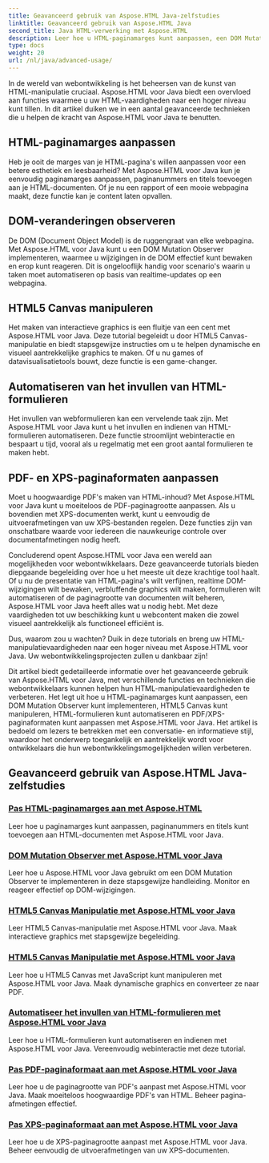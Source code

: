 ```yaml
---
title: Geavanceerd gebruik van Aspose.HTML Java-zelfstudies
linktitle: Geavanceerd gebruik van Aspose.HTML Java
second_title: Java HTML-verwerking met Aspose.HTML
description: Leer hoe u HTML-paginamarges kunt aanpassen, een DOM Mutation Observer kunt implementeren, HTML5 Canvas kunt manipuleren, het invullen van HTML-formulieren kunt automatiseren en nog veel meer met Aspose.HTML Java.
type: docs
weight: 20
url: /nl/java/advanced-usage/
---
```


In de wereld van webontwikkeling is het beheersen van de kunst van HTML-manipulatie cruciaal. Aspose.HTML voor Java biedt een overvloed aan functies waarmee u uw HTML-vaardigheden naar een hoger niveau kunt tillen. In dit artikel duiken we in een aantal geavanceerde technieken die u helpen de kracht van Aspose.HTML voor Java te benutten.

## HTML-paginamarges aanpassen

Heb je ooit de marges van je HTML-pagina's willen aanpassen voor een betere esthetiek en leesbaarheid? Met Aspose.HTML voor Java kun je eenvoudig paginamarges aanpassen, paginanummers en titels toevoegen aan je HTML-documenten. Of je nu een rapport of een mooie webpagina maakt, deze functie kan je content laten opvallen.

## DOM-veranderingen observeren

De DOM (Document Object Model) is de ruggengraat van elke webpagina. Met Aspose.HTML voor Java kunt u een DOM Mutation Observer implementeren, waarmee u wijzigingen in de DOM effectief kunt bewaken en erop kunt reageren. Dit is ongelooflijk handig voor scenario's waarin u taken moet automatiseren op basis van realtime-updates op een webpagina.

## HTML5 Canvas manipuleren

Het maken van interactieve graphics is een fluitje van een cent met Aspose.HTML voor Java. Deze tutorial begeleidt u door HTML5 Canvas-manipulatie en biedt stapsgewijze instructies om u te helpen dynamische en visueel aantrekkelijke graphics te maken. Of u nu games of datavisualisatietools bouwt, deze functie is een game-changer.

## Automatiseren van het invullen van HTML-formulieren

Het invullen van webformulieren kan een vervelende taak zijn. Met Aspose.HTML voor Java kunt u het invullen en indienen van HTML-formulieren automatiseren. Deze functie stroomlijnt webinteractie en bespaart u tijd, vooral als u regelmatig met een groot aantal formulieren te maken hebt.

## PDF- en XPS-paginaformaten aanpassen

Moet u hoogwaardige PDF's maken van HTML-inhoud? Met Aspose.HTML voor Java kunt u moeiteloos de PDF-paginagrootte aanpassen. Als u bovendien met XPS-documenten werkt, kunt u eenvoudig de uitvoerafmetingen van uw XPS-bestanden regelen. Deze functies zijn van onschatbare waarde voor iedereen die nauwkeurige controle over documentafmetingen nodig heeft.

Concluderend opent Aspose.HTML voor Java een wereld aan mogelijkheden voor webontwikkelaars. Deze geavanceerde tutorials bieden diepgaande begeleiding over hoe u het meeste uit deze krachtige tool haalt. Of u nu de presentatie van HTML-pagina's wilt verfijnen, realtime DOM-wijzigingen wilt bewaken, verbluffende graphics wilt maken, formulieren wilt automatiseren of de paginagrootte van documenten wilt beheren, Aspose.HTML voor Java heeft alles wat u nodig hebt. Met deze vaardigheden tot uw beschikking kunt u webcontent maken die zowel visueel aantrekkelijk als functioneel efficiënt is.

Dus, waarom zou u wachten? Duik in deze tutorials en breng uw HTML-manipulatievaardigheden naar een hoger niveau met Aspose.HTML voor Java. Uw webontwikkelingsprojecten zullen u dankbaar zijn!

Dit artikel biedt gedetailleerde informatie over het geavanceerde gebruik van Aspose.HTML voor Java, met verschillende functies en technieken die webontwikkelaars kunnen helpen hun HTML-manipulatievaardigheden te verbeteren. Het legt uit hoe u HTML-paginamarges kunt aanpassen, een DOM Mutation Observer kunt implementeren, HTML5 Canvas kunt manipuleren, HTML-formulieren kunt automatiseren en PDF/XPS-paginaformaten kunt aanpassen met Aspose.HTML voor Java. Het artikel is bedoeld om lezers te betrekken met een conversatie- en informatieve stijl, waardoor het onderwerp toegankelijk en aantrekkelijk wordt voor ontwikkelaars die hun webontwikkelingsmogelijkheden willen verbeteren.

## Geavanceerd gebruik van Aspose.HTML Java-zelfstudies
### [Pas HTML-paginamarges aan met Aspose.HTML](./css-extensions-adding-title-page-number/)
Leer hoe u paginamarges kunt aanpassen, paginanummers en titels kunt toevoegen aan HTML-documenten met Aspose.HTML voor Java.
### [DOM Mutation Observer met Aspose.HTML voor Java](./dom-mutation-observer-observing-node-additions/)
Leer hoe u Aspose.HTML voor Java gebruikt om een DOM Mutation Observer te implementeren in deze stapsgewijze handleiding. Monitor en reageer effectief op DOM-wijzigingen.
### [HTML5 Canvas Manipulatie met Aspose.HTML voor Java](./html5-canvas-manipulation-using-code/)
Leer HTML5 Canvas-manipulatie met Aspose.HTML voor Java. Maak interactieve graphics met stapsgewijze begeleiding.
### [HTML5 Canvas Manipulatie met Aspose.HTML voor Java](./html5-canvas-manipulation-using-javascript/)
Leer hoe u HTML5 Canvas met JavaScript kunt manipuleren met Aspose.HTML voor Java. Maak dynamische graphics en converteer ze naar PDF.
### [Automatiseer het invullen van HTML-formulieren met Aspose.HTML voor Java](./html-form-editor-filling-submitting-forms/)
Leer hoe u HTML-formulieren kunt automatiseren en indienen met Aspose.HTML voor Java. Vereenvoudig webinteractie met deze tutorial.
### [Pas PDF-paginaformaat aan met Aspose.HTML voor Java](./adjust-pdf-page-size/)
Leer hoe u de paginagrootte van PDF's aanpast met Aspose.HTML voor Java. Maak moeiteloos hoogwaardige PDF's van HTML. Beheer pagina-afmetingen effectief.
### [Pas XPS-paginaformaat aan met Aspose.HTML voor Java](./adjust-xps-page-size/)
Leer hoe u de XPS-paginagrootte aanpast met Aspose.HTML voor Java. Beheer eenvoudig de uitvoerafmetingen van uw XPS-documenten.